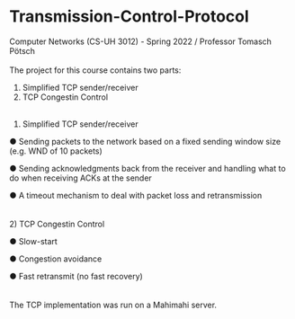 # Transmission-Control-Protocol
Computer Networks (CS-UH 3012) - Spring 2022 / Professor Tomasch Pötsch
<br/><br/>
The project for this course contains two parts:
1. Simplified TCP sender/receiver
2. TCP Congestin Control
<br/><br/>
1) Simplified TCP sender/receiver

● Sending packets to the network based on a fixed sending window size (e.g. WND of 10
packets)

● Sending acknowledgments back from the receiver and handling what to do when
receiving ACKs at the sender

● A timeout mechanism to deal with packet loss and retransmission
<br/><br/><br/>
2) TCP Congestin Control

● Slow-start

● Congestion avoidance

● Fast retransmit (no fast recovery)
<br/><br/><br/>
The TCP implementation was run on a Mahimahi server.
